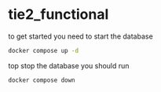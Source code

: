 # tie2_functional


to get started you need to start the database

```bash
docker compose up -d
```

top stop the database you should run

```bash
docker compose down
```